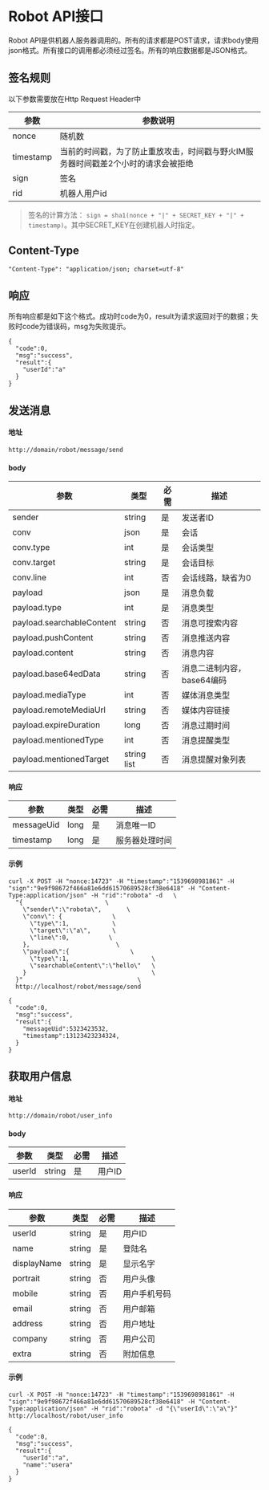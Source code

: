 # Robot API接口
Robot API是供机器人服务器调用的。所有的请求都是POST请求，请求body使用json格式。所有接口的调用都必须经过签名。所有的响应数据都是JSON格式。

## 签名规则
以下参数需要放在Http Request Header中

| 参数| 参数说明 |
| ---- | ------|
| nonce | 随机数 |
| timestamp | 当前的时间戳，为了防止重放攻击，时间戳与野火IM服务器时间戳差2个小时的请求会被拒绝 |
| sign | 签名 |
| rid | 机器人用户id |

> 签名的计算方法： ```sign = sha1(nonce + "|" + SECRET_KEY + "|" + timestamp)```。其中SECRET_KEY在创建机器人时指定。

## Content-Type
```
"Content-Type": "application/json; charset=utf-8"
```

## 响应
所有响应都是如下这个格式。成功时code为0，result为请求返回对于的数据；失败时code为错误码，msg为失败提示。
```
{
  "code":0,
  "msg":"success",
  "result":{
    "userId":"a"
  }
}
```

## 发送消息
#### 地址
```
http://domain/robot/message/send
```
#### body
| 参数 | 类型 | 必需 | 描述 |
| ------ | ------ | --- | ------ |
| sender | string | 是 | 发送者ID |
| conv | json | 是 | 会话 |
| conv.type | int | 是 | 会话类型 |
| conv.target | string | 是 | 会话目标 |
| conv.line | int | 否 | 会话线路，缺省为0 |
| payload | json | 是 | 消息负载 |
| payload.type | int | 是 | 消息类型 |
| payload.searchableContent | string | 否 | 消息可搜索内容 |
| payload.pushContent | string | 否 | 消息推送内容 |
| payload.content | string | 否 | 消息内容 |
| payload.base64edData | string | 否 | 消息二进制内容，base64编码 |
| payload.mediaType | int | 否 | 媒体消息类型 |
| payload.remoteMediaUrl | string | 否 | 媒体内容链接 |
| payload.expireDuration | long | 否 | 消息过期时间 |
| payload.mentionedType | int | 否 | 消息提醒类型 |
| payload.mentionedTarget | string list | 否 | 消息提醒对象列表 |


#### 响应
| 参数 | 类型 | 必需 | 描述 |
| ------ | ------ | --- | ------ |
| messageUid | long | 是 | 消息唯一ID |
| timestamp | long | 是 | 服务器处理时间 |

#### 示例
```
curl -X POST -H "nonce:14723" -H "timestamp":"1539698981861" -H "sign":"9e9f98672f466a81e6dd61570689528cf38e6418" -H "Content-Type:application/json" -H "rid":"robota" -d   \
  "{                       \
    \"sender\":\"robota\",       \
    \"conv\": {              \
      \"type\":1,            \
      \"target\":\"a\",      \
      \"line\":0,           \
    },                        \
    \"payload\":{                 \
      \"type\":1,                       \
      \"searchableContent\":\"hello\"   \
    }                                   \
  }"                                \
  http://localhost/robot/message/send

{
  "code":0,
  "msg":"success",
  "result":{
    "messageUid":5323423532,
    "timestamp":13123423234324,
  }
}
```
## 获取用户信息
#### 地址
```
http://domain/robot/user_info
```
#### body
| 参数 | 类型 | 必需 | 描述 |
| ------ | ------ | --- | ------ |
| userId | string | 是 | 用户ID |

#### 响应
| 参数 | 类型 | 必需 | 描述 |
| ------ | ------ | --- | ------ |
| userId | string | 是 | 用户ID  |
| name | string | 是 | 登陆名 |
| displayName | string | 是 | 显示名字 |
| portrait | string | 否 | 用户头像 |
| mobile | string | 否 | 用户手机号码 |
| email | string | 否 | 用户邮箱 |
| address | string | 否 | 用户地址 |
| company | string | 否 | 用户公司 |
| extra | string | 否 | 附加信息 |

#### 示例
```
curl -X POST -H "nonce:14723" -H "timestamp":"1539698981861" -H "sign":"9e9f98672f466a81e6dd61570689528cf38e6418" -H "Content-Type:application/json" -H "rid":"robota" -d "{\"userId\":\"a\"}" http://localhost/robot/user_info

{
  "code":0,
  "msg":"success",
  "result":{
    "userId":"a",
    "name":"usera"
  }
}
```
